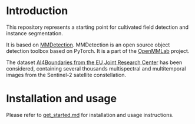 
# Introduction

This repository represents a starting point for cultivated field detection and instance segmentation.

It is based on [MMDetection](https://github.com/open-mmlab/mmdetection). MMDetection is an open source object detection toolbox based on PyTorch. It is
a part of the [OpenMMLab](https://openmmlab.com/) project.

The dataset [AI4Boundaries from the EU Joint Research Center](https://data.jrc.ec.europa.eu/dataset/0e79ce5d-e4c8-4721-8773-59a4acf2c9c9) has been considered,
containing several thousands multispectral and multitemporal images from the Sentinel-2 satellite constellation.

# Installation and usage

Please refer to [get_started.md](docs/en/get_started.md) for installation and usage instructions.
